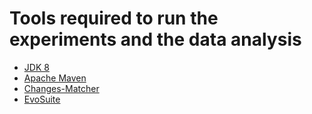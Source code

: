 # Tools required to run the experiments and the data analysis

- [JDK 8](https://github.com/AdoptOpenJDK/openjdk8-binaries/releases/tag/jdk8u292-b10)
- [Apache Maven](https://maven.apache.org)
- [Changes-Matcher](https://github.com/conflito/changes-matcher)
- [EvoSuite](https://github.com/conflito/evosuite/tree/trigger-semantic-conflict)
